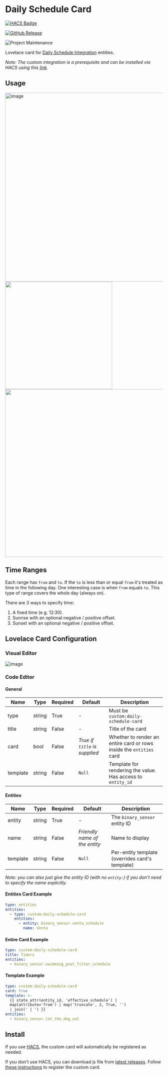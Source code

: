 # Daily Schedule Card

[![HACS Badge](https://img.shields.io/badge/HACS-Default-31A9F4.svg?style=for-the-badge)](https://github.com/hacs/integration)

[![GitHub Release](https://img.shields.io/github/release/amitfin/lovelace-daily-schedule-card.svg?style=for-the-badge&color=blue)](https://github.com/amitfin/lovelace-daily-schedule-card/releases)

![Project Maintenance](https://img.shields.io/badge/maintainer-Amit%20Finkelstein-blue.svg?style=for-the-badge)

Lovelace card for [Daily Schedule Integration](https://github.com/amitfin/daily_schedule) entities.

_Note: The custom integration is a prerequisite and can be installed via HACS using this [link](https://my.home-assistant.io/redirect/hacs_repository/?owner=amitfin&repository=daily_schedule&category=integration)._

## Usage

<img width="601" alt="image" src="https://github.com/user-attachments/assets/44dee96b-72e3-4bbe-81d4-b88c3ce9cb63" />
<br>
<img width="342" src="https://github.com/user-attachments/assets/dbaf02e2-7bed-48d3-97cf-cc767ea93691" />
<br>
<img src="https://github.com/user-attachments/assets/7466f370-f22c-49dc-888a-35233d55f065" width="534"/>

## Time Ranges

Each range has `from` and `to`. If the `to` is less than or equal `from` it's treated as time in the following day. One interesting case is when `from` equals `to`. This type of range covers the whole day (always on).

There are 3 ways to specify time:
1. A fixed time (e.g. 12:30).
2. Sunrise with an optional negative / positive offset.
3. Sunset with an optional negative / positive offset.

## Lovelace Card Configuration

### Visual Editor

![image](https://github.com/user-attachments/assets/ddb7153d-1b1d-402f-a1f9-5f827cbd0f55)

### Code Editor

#### General

| Name     | Type   | Required | Default                       | Description                                                         |
| -------- | ------ | -------- | ----------------------------- | ------------------------------------------------------------------- |
| type     | string | True     | -                             | Must be `custom:daily-schedule-card`                                |
| title    | string | False    | -                             | Title of the card                                                   |
| card     | bool   | False    | _True if `title` is supplied_ | Whether to render an entire card or rows inside the `entities` card |
| template | string | False    | `Null`                        | Template for rendering the value. Has access to `entity_id`         |

#### Entities

| Name     | Type   | Required | Default                       | Description                                     |
| -------- | ------ | -------- | ----------------------------- | ----------------------------------------------- |
| entity   | string | True     | -                             | The `binary_sensor` entity ID                   |
| name     | string | False    | _Friendly name of the entity_ | Name to display                                 |
| template | string | False    | `Null`                        | Per-entity template (overrides card's template) |

_Note: you can also just give the entity ID (with no `entity:`) if you don't need to specify the name explicitly._

#### Entities Card Example

```yaml
type: entities
entities:
  - type: custom:daily-schedule-card
    entities:
      - entity: binary_sensor.venta_schedule
        name: Venta
```

#### Entire Card Example

```yaml
type: custom:daily-schedule-card
title: Timers
entities:
  - binary_sensor.swimming_pool_filter_schedule
```

#### Template Example

```yaml
type: custom:daily-schedule-card
card: true
template: >-
  {{ state_attr(entity_id, 'effective_schedule') |
  map(attribute='from') | map('truncate', 2, True, '')
  | join(' | ') }}
entities:
  - binary_sensor.let_the_dog_out
```

## Install

If you use [HACS](https://hacs.xyz/), the custom card will automatically be registered as needed.

If you don't use HACS, you can download js file from [latest releases](https://github.com/amitfin/lovelace-daily-schedule-card/releases/). Follow [these instructions](https://developers.home-assistant.io/docs/frontend/custom-ui/registering-resources) to register the custom card.
